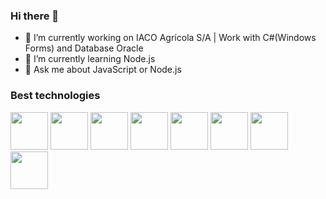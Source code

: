 ### Hi there 👋

- 🔭 I’m currently working on IACO Agrícola S/A | Work with C#(Windows Forms) and Database Oracle
- 🌱 I’m currently learning Node.js
- 💬 Ask me about JavaScript or Node.js

### Best technologies

<div>
  <img src="https://cdn.jsdelivr.net/gh/devicons/devicon/icons/bootstrap/bootstrap-original-wordmark.svg" width = "60" />          
  <img src="https://cdn.jsdelivr.net/gh/devicons/devicon/icons/javascript/javascript-original.svg" width = "60" />
  <img src="https://cdn.jsdelivr.net/gh/devicons/devicon/icons/jquery/jquery-original-wordmark.svg" width = "60" />          
  <img src="https://cdn.jsdelivr.net/gh/devicons/devicon/icons/nodejs/nodejs-original.svg" width = "60" />              
  <img src="https://cdn.jsdelivr.net/gh/devicons/devicon/icons/csharp/csharp-original.svg" width = "60" />           
  <img src="https://cdn.jsdelivr.net/gh/devicons/devicon/icons/oracle/oracle-original.svg" width = "60" />  
  <img src="https://cdn.jsdelivr.net/gh/devicons/devicon/icons/mysql/mysql-original-wordmark.svg" width = "60" />  
  <img src="https://cdn.jsdelivr.net/gh/devicons/devicon/icons/mongodb/mongodb-original-wordmark.svg" width = "60" />          
</div>
